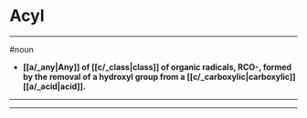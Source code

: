 # Acyl
---
#noun
- **[[a/_any|Any]] of [[c/_class|class]] of organic radicals, RCO-, formed by the removal of a hydroxyl group from a [[c/_carboxylic|carboxylic]] [[a/_acid|acid]].**
---
---
